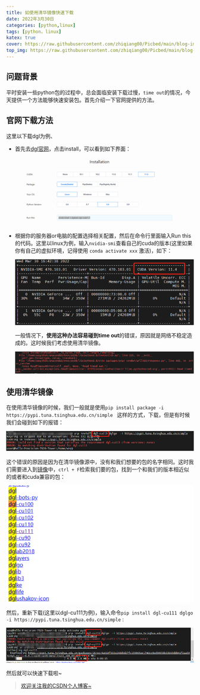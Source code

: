 ```yaml
---
title: 如使用清华镜像快速下载
date: 2022年3月30日
categories: [python,linux]
tags: [python，linux]
katex: true
cover: https://raw.githubusercontent.com/zhiqiang00/Picbed/main/blog-images/2022/03/20/7f0f94f3ea0db706c233c4bcb413c046-XfMeXNI42d8-b472ff.jpg
top_img: https://raw.githubusercontent.com/zhiqiang00/Picbed/main/blog-images/2022/03/20/9d2244833e878e2169062087c9ab0874-wallhaven-g72p87-af7e51.jpg
---
```

## 问题背景

平时安装一些python包的过程中，总会面临安装下载过慢，`time out`的情况，今天提供一个方法能够快速安装包。首先介绍一下官网提供的方法。

## 官网下载方法

这里以下载dgl为例、

- 首先去[dgl官网](https://www.dgl.ai/pages/start.html)，点击install，可以看到如下界面：

![image-20220330163854997](https://raw.githubusercontent.com/zhiqiang00/Picbed/main/blog-images/2022/03/30/e36ad8f3b33917db693979345b1be384-image-20220330163854997-89a580.png)

- 根据你的服务器or电脑的配置选择相关配置，然后在命令行里面输入Run this 的代码。这里以linux为例，输入`nvidia-smi`查看自己的cuda的版本(这里如果你有自己的虚拟环境，记得使用 `conda activate xxx` 激活)，如下：

  ![image-20220330164252219](https://raw.githubusercontent.com/zhiqiang00/Picbed/main/blog-images/2022/03/30/32e8629551399304dc26382b1503bdda-image-20220330164252219-8eaab4.png)

  一般情况下，**使用这种办法容易碰到time out**的错误，原因就是网络不稳定造成的。这时候我们考虑使用清华镜像。

  ![image-20220330164528766](https://raw.githubusercontent.com/zhiqiang00/Picbed/main/blog-images/2022/03/30/5f112d7872fc3224accbaa46d32b3c6a-image-20220330164528766-57aaf3.png)

## 使用清华镜像

在使用清华镜像的时候，我们一般就是使用`pip install package -i https://pypi.tuna.tsinghua.edu.cn/simple ` 这样的方式，下载，但是有时候我们会碰到如下的报错：

![image-20220330165208169](https://raw.githubusercontent.com/zhiqiang00/Picbed/main/blog-images/2022/03/30/802b1155b5987b0f49c4cd4a8a6d917b-image-20220330165208169-4163c0.png)

这个错误的原因是因为在清华镜像源中，没有和我们想要的包的名字相同。这时我们需要进入到[镜像](https://pypi.tuna.tsinghua.edu.cn/simple/)中，`ctrl + F`检索我们要的包，找到一个和我们的版本相近似的或者和cuda兼容的包：

![image-20220330165116062](https://raw.githubusercontent.com/zhiqiang00/Picbed/main/blog-images/2022/03/30/587e27a44c9afd4273b4da8f796f3940-image-20220330165116062-ebb0aa.png)

然后，重新下载(这里以dgl-cu111为例)，输入命令`pip install dgl-cu111 dglgo  -i https://pypi.tuna.tsinghua.edu.cn/simple` :

![image-20220330165553413](https://raw.githubusercontent.com/zhiqiang00/Picbed/main/blog-images/2022/03/30/e3842c9d275500e9768a6bcf6e6a6bfc-image-20220330165553413-579e26.png)

然后就可以快速下载啦~



> [欢迎关注我的CSDN个人博客~](https://blog.csdn.net/qq_43351000?type=blog)